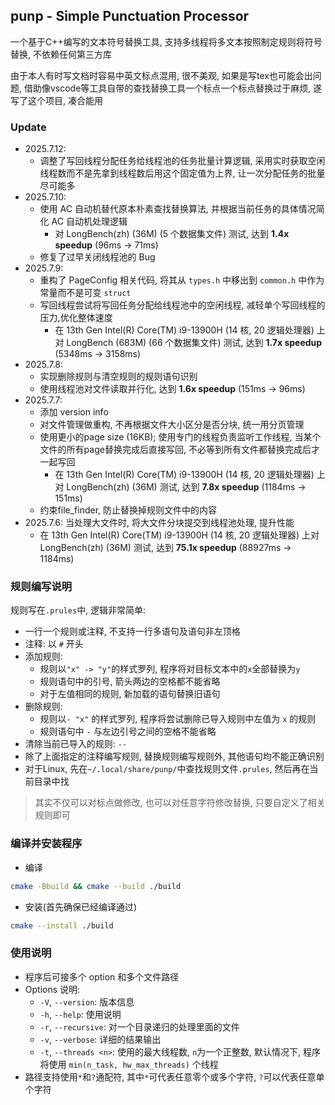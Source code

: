 ## punp - Simple Punctuation Processor 

一个基于C++编写的文本符号替换工具, 支持多线程将多文本按照制定规则将符号替换, 不依赖任何第三方库

由于本人有时写文档时容易中英文标点混用, 很不美观, 如果是写tex也可能会出问题, 借助像vscode等工具自带的查找替换工具一个标点一个标点替换过于麻烦, 遂写了这个项目, 凑合能用

### Update

- 2025.7.12:
    - 调整了写回线程分配任务给线程池的任务批量计算逻辑, 采用实时获取空闲线程数而不是先拿到线程数后用这个固定值为上界, 让一次分配任务的批量尽可能多
- 2025.7.10:
    - 使用 AC 自动机替代原本朴素查找替换算法, 并根据当前任务的具体情况简化 AC 自动机处理逻辑
        - 对 LongBench(zh) (36M) (5 个数据集文件) 测试, 达到 **1.4x speedup** (96ms -> 71ms)
    - 修复了过早关闭线程池的 Bug
- 2025.7.9:
    - 重构了 PageConfig 相关代码, 将其从 `types.h` 中移出到 `common.h` 中作为常量而不是可变 `struct`
    - 写回线程尝试将写回任务分配给线程池中的空闲线程, 减轻单个写回线程的压力,优化整体速度
        - 在 13th Gen Intel(R) Core(TM) i9-13900H (14 核, 20 逻辑处理器) 上对 LongBench (683M) (66 个数据集文件) 测试, 达到 **1.7x speedup** (5348ms -> 3158ms)
- 2025.7.8:
    - 实现删除规则与清空规则的规则语句识别
    - 使用线程池对文件读取并行化, 达到 **1.6x speedup** (151ms -> 96ms)
- 2025.7.7:
    - 添加 version info
    - 对文件管理做重构, 不再根据文件大小区分是否分块, 统一用分页管理
    - 使用更小的page size (16KB); 使用专门的线程负责监听工作线程, 当某个文件的所有page替换完成后直接写回, 不必等到所有文件都替换完成后才一起写回
        - 在 13th Gen Intel(R) Core(TM) i9-13900H (14 核, 20 逻辑处理器) 上对 LongBench(zh) (36M) 测试, 达到 **7.8x speedup** (1184ms -> 151ms)
    - 约束file_finder, 防止替换掉规则文件中的内容
- 2025.7.6: 当处理大文件时, 将大文件分块提交到线程池处理, 提升性能
    - 在 13th Gen Intel(R) Core(TM) i9-13900H (14 核, 20 逻辑处理器) 上对 LongBench(zh) (36M) 测试, 达到 **75.1x speedup** (88927ms -> 1184ms)

### 规则编写说明

规则写在`.prules`中, 逻辑非常简单: 
- 一行一个规则或注释, 不支持一行多语句及语句非左顶格
- 注释: 以 `#` 开头
- 添加规则: 
    - 规则以`"x" -> "y"`的样式罗列, 程序将对目标文本中的`x`全部替换为`y`
    - 规则语句中的引号, 箭头两边的空格都不能省略
    - 对于左值相同的规则, 新加载的语句替换旧语句
- 删除规则: 
    - 规则以`- "x"` 的样式罗列, 程序将尝试删除已导入规则中左值为 `x` 的规则
    - 规则语句中 `-` 与左边引号之间的空格不能省略
- 清除当前已导入的规则: `--`
- 除了上面指定的注释编写规则, 替换规则编写规则外, 其他语句均不能正确识别
- 对于Linux, 先在`~/.local/share/punp/`中查找规则文件`.prules`, 然后再在当前目录中找

> 其实不仅可以对标点做修改, 也可以对任意字符修改替换, 只要自定义了相关规则即可

### 编译并安装程序

- 编译
```bash
cmake -Bbuild && cmake --build ./build
```
- 安装(首先确保已经编译通过)
```bash
cmake --install ./build
```

### 使用说明

- 程序后可接多个 option 和多个文件路径
- Options 说明: 
    - `-V`, `--version`: 版本信息
    - `-h`, `--help`: 使用说明
    - `-r`, `--recursive`: 对一个目录递归的处理里面的文件
    - `-v`, `--verbose`: 详细的结果输出
    - `-t`, `--threads <n>`: 使用的最大线程数, `n`为一个正整数, 默认情况下, 程序将使用 `min(n_task, hw_max_threads)` 个线程
- 路径支持使用`*`和`?`通配符, 其中`*`可代表任意零个或多个字符, `?`可以代表任意单个字符

